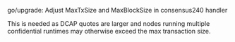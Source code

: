 go/upgrade: Adjust MaxTxSize and MaxBlockSize in consensus240 handler

This is needed as DCAP quotes are larger and nodes running multiple
confidential runtimes may otherwise exceed the max transaction size.
